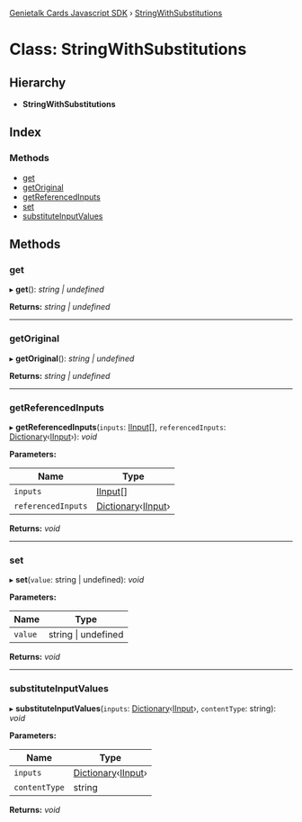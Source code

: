 [Genietalk Cards Javascript SDK](../README.md) › [StringWithSubstitutions](stringwithsubstitutions.md)

# Class: StringWithSubstitutions

## Hierarchy

* **StringWithSubstitutions**

## Index

### Methods

* [get](stringwithsubstitutions.md#get)
* [getOriginal](stringwithsubstitutions.md#getoriginal)
* [getReferencedInputs](stringwithsubstitutions.md#getreferencedinputs)
* [set](stringwithsubstitutions.md#set)
* [substituteInputValues](stringwithsubstitutions.md#substituteinputvalues)

## Methods

###  get

▸ **get**(): *string | undefined*

**Returns:** *string | undefined*

___

###  getOriginal

▸ **getOriginal**(): *string | undefined*

**Returns:** *string | undefined*

___

###  getReferencedInputs

▸ **getReferencedInputs**(`inputs`: [IInput](../interfaces/iinput.md)[], `referencedInputs`: [Dictionary](../README.md#dictionary)‹[IInput](../interfaces/iinput.md)›): *void*

**Parameters:**

Name | Type |
------ | ------ |
`inputs` | [IInput](../interfaces/iinput.md)[] |
`referencedInputs` | [Dictionary](../README.md#dictionary)‹[IInput](../interfaces/iinput.md)› |

**Returns:** *void*

___

###  set

▸ **set**(`value`: string | undefined): *void*

**Parameters:**

Name | Type |
------ | ------ |
`value` | string &#124; undefined |

**Returns:** *void*

___

###  substituteInputValues

▸ **substituteInputValues**(`inputs`: [Dictionary](../README.md#dictionary)‹[IInput](../interfaces/iinput.md)›, `contentType`: string): *void*

**Parameters:**

Name | Type |
------ | ------ |
`inputs` | [Dictionary](../README.md#dictionary)‹[IInput](../interfaces/iinput.md)› |
`contentType` | string |

**Returns:** *void*

